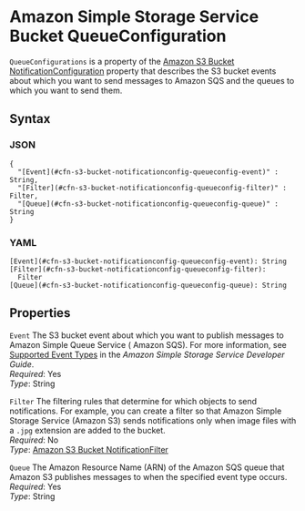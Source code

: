 # Amazon Simple Storage Service Bucket QueueConfiguration<a name="aws-properties-s3-bucket-notificationconfig-queueconfig"></a>

`QueueConfigurations` is a property of the [Amazon S3 Bucket NotificationConfiguration](aws-properties-s3-bucket-notificationconfig.md) property that describes the S3 bucket events about which you want to send messages to Amazon SQS and the queues to which you want to send them\.

## Syntax<a name="w4ab1c21c14e1855b5"></a>

### JSON<a name="aws-properties-s3-bucket-notificationconfig-queueconfig-syntax.json"></a>

```
{
  "[Event](#cfn-s3-bucket-notificationconfig-queueconfig-event)" : String,
  "[Filter](#cfn-s3-bucket-notificationconfig-queueconfig-filter)" : Filter,
  "[Queue](#cfn-s3-bucket-notificationconfig-queueconfig-queue)" : String 
}
```

### YAML<a name="aws-properties-s3-bucket-notificationconfig-queueconfig-syntax.yaml"></a>

```
[Event](#cfn-s3-bucket-notificationconfig-queueconfig-event): String
[Filter](#cfn-s3-bucket-notificationconfig-queueconfig-filter):
  Filter
[Queue](#cfn-s3-bucket-notificationconfig-queueconfig-queue): String
```

## Properties<a name="w4ab1c21c14e1855b7"></a>

`Event`  <a name="cfn-s3-bucket-notificationconfig-queueconfig-event"></a>
The S3 bucket event about which you want to publish messages to Amazon Simple Queue Service \( Amazon SQS\)\. For more information, see [Supported Event Types](https://docs.aws.amazon.com/AmazonS3/latest/dev/NotificationHowTo.html) in the *Amazon Simple Storage Service Developer Guide*\.  
*Required*: Yes  
*Type*: String

`Filter`  <a name="cfn-s3-bucket-notificationconfig-queueconfig-filter"></a>
The filtering rules that determine for which objects to send notifications\. For example, you can create a filter so that Amazon Simple Storage Service \(Amazon S3\) sends notifications only when image files with a `.jpg` extension are added to the bucket\.  
*Required*: No  
*Type*: [Amazon S3 Bucket NotificationFilter](aws-properties-s3-bucket-notificationconfiguration-config-filter.md)

`Queue`  <a name="cfn-s3-bucket-notificationconfig-queueconfig-queue"></a>
The Amazon Resource Name \(ARN\) of the Amazon SQS queue that Amazon S3 publishes messages to when the specified event type occurs\.  
*Required*: Yes  
*Type*: String